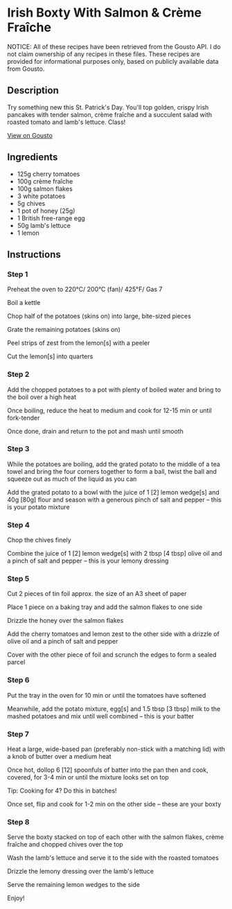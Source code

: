 # Irish Boxty With Salmon & Crème Fraîche

NOTICE: All of these recipes have been retrieved from the Gousto API. I do not claim ownership of any recipes in these files. These recipes are provided for informational purposes only, based on publicly available data from Gousto.

## Description

Try something new this St. Patrick's Day. You'll top golden, crispy Irish pancakes with tender salmon, crème fraîche and a succulent salad with roasted tomato and lamb's lettuce. Class!

[View on Gousto](https://www.gousto.co.uk/recipes/cookbook/irish-boxty-with-salmon-creme-fraiche)

## Ingredients

- 125g cherry tomatoes
- 100g crème fraîche
- 100g salmon flakes
- 3 white potatoes
- 5g chives
- 1 pot of honey (25g)
- 1 British free-range egg
- 50g lamb's lettuce
- 1 lemon

## Instructions


### Step 1

Preheat the oven to 220°C/ 200°C (fan)/ 425°F/ Gas 7

Boil a kettle

Chop half of the potatoes (skins on) into large, bite-sized pieces

Grate the remaining potatoes (skins on)

Peel strips of zest from the lemon<span class="text-danger">[s] </span>with a peeler

Cut the lemon<span class="text-danger">[s]</span> into quarters


### Step 2

Add the chopped potatoes to a pot with plenty of boiled water and bring to the boil over a high heat

Once boiling, reduce the heat to medium and cook for 12-15 min or until fork-tender

Once done, drain and return to the pot and mash until smooth


### Step 3

While the potatoes are boiling, add the grated potato to the middle of a tea towel and bring the four corners together to form a ball, twist the ball and squeeze out as much of the liquid as you can

Add the grated potato to a bowl with the juice of 1 <span class="text-danger">[2]</span> lemon wedge<span class="text-danger">[s] </span>and 40g<span class="text-danger"> [80g]</span> flour<span class="text-danger"> </span>and season with a generous pinch of salt and pepper – this is your potato mixture


### Step 4

Chop the chives finely

Combine the juice of 1 <span class="text-danger">[2]</span> lemon wedge<span class="text-danger">[s] </span>with 2 tbsp <span class="text-danger">[4 tbsp]</span> olive oil and a pinch of salt and pepper – this is your lemony dressing


### Step 5

Cut 2 pieces of tin foil approx. the size of an A3 sheet of paper

Place 1 piece on a baking tray and add the salmon flakes to one side

Drizzle the honey over the salmon flakes

Add the cherry tomatoes and lemon zest to the other side with a drizzle of olive oil and a pinch of salt and pepper

Cover with the other piece of foil and scrunch the edges to form a sealed parcel


### Step 6

Put the tray in the oven for 10 min or until the tomatoes have softened

Meanwhile, add the potato mixture, egg<span class="text-danger">[s]</span> and 1.5 tbsp <span class="text-danger">[3 tbsp] </span>milk to the mashed potatoes and mix until well combined – this is your batter


### Step 7

Heat a large, wide-based pan (preferably non-stick with a matching lid) with a knob of butter over a medium heat

Once hot, dollop 6 <span class="text-danger">[12]</span> spoonfuls of batter into the pan then and cook, covered, for 3-4 min or until the mixture looks set on top

Tip: Cooking for 4? Do this in batches!

Once set, flip and cook for 1-2 min on the other side – these are your boxty

### Step 8

Serve the boxty stacked on top of each other with the salmon flakes, crème fraîche and chopped chives over the top

Wash the lamb's lettuce and serve it to the side with the roasted tomatoes

Drizzle the lemony dressing over the lamb's lettuce

Serve the remaining lemon wedges to the side

Enjoy!

